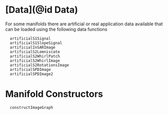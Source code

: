 
# [Data](@id Data)

For some manifolds there are artificial or real application data available
that can be loaded using the following data functions

```@docs
  artificialS1Signal
  artificialS1SlopeSignal
  artificialInSARImage
  artificialS2Lemniscate
  artificialS2WhirlPatch
  artificialS2WhirlImage
  artificialS2RotationsImage
  artificialSPDImage
  artificialSPDImage2
```

# Manifold Constructors

```@docs
  constructImageGraph
```